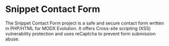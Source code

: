 # Snippet Contact Form
The Snippet Contact Form project is a safe and secure contact form written in PHP/HTML for MODX Evolution. It offers Cross-site scripting (XSS) vulnerability protection and uses reCaptcha to prevent form submission abuse.
